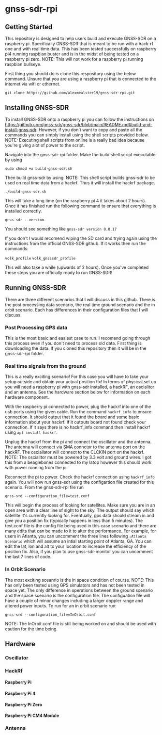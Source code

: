 # gnss-sdr-rpi
## Getting Started
This repository is designed to help users build and execute GNSS-SDR on a raspberry pi. Specifically GNSS-SDR that is meant to be run with a hack-rf one and with real time data.  This has been tested successfully on raspberry pi4 running raspbian buster and is in the midst of being tested on a raspberry pi zero. NOTE: This will not work for a raspberry pi running raspbian bullseye.  

First thing you should do is clone this respository using the below command. Unsure that you are using a raspberry pi that is connected to the internet via wifi or ethernet. 

```
git clone https://github.com/alexmealster19/gnss-sdr-rpi.git
```

## Installing GNSS-SDR
To install GNSS-SDR onto a raspberry pi you can follow the instructions on https://github.com/gnss-sdr/gnss-sdr/blob/main/README.md#build-and-install-gnss-sdr. However, if you don't want to copy and paste all the commands you can simply install using the shell scripts provided below. NOTE: Executing shell scripts from online is a really bad idea because you're giving alot of power to the script.

Navigate into the gnss-sdr-rpi folder. Make the build shell script executable by using

```
sudo chmod +x build-gnss-sdr.sh

```

Then build gnss-sdr by using. NOTE: This shell script builds gnss-sdr to be used on real time data from a hackrf. Thus it will install the hackrf package.

```
./build-gnss-sdr.sh

```

This will take a long time (on the raspberry pi 4 it takes about 2 hours). Once it has finished run the following command to ensure that everything is installed correctly. 

```
gnss-sdr --version
```

You should see something like ```gnss-sdr version 0.0.17```

If you don't I would recomend wiping the SD card and trying again using the instructions from the official GNSS-SDR github. If it works then run the commands:

```volk_profile```
```volk_gnsssdr_profile```

This will also take a while (upwards of 2 hours). Once you've completed these steps you are officially ready to run GNSS-SDR!

## Running GNSS-SDR
There are three different scenarios that I will discuss in this github. There is the post processing data scenario, the real time ground scenario and the in orbit scenario. Each has differences in their configuration files that I will discuss. 

### Post Processing GPS data
This is the most basic and easiest case to run. I recomend going through this process even if you don't need to process old data. First thing is downloading the data. If you cloned this repository then it will be in the gnss-sdr-rpi folder. 

### Real time signals from the ground
This is a really exciting scenario! For this case you will have to take your setup outside and obtain your actual position fix! In terms of physical set up you will need a raspberry pi with gnss-sdr installed, a hackRF, an oscialltor and an antenna. See the hardware section below for information on each hardware component. 

With the raspberry pi connected to power, plug the hackrf into one of the usb ports using the given cable. Run the command ```hackrf_info``` to ensure connection. It should output that it found the board and some basic information about your hackrf. If it outputs board not found check your connection. If it says there is no hackrf_info command then install hackrf using ```apt install hackrf```. 

Unplug the hackrf from the pi and connect the oscillator and the antenna. The antenna will connect via SMA connctor to the antenna port on the hackRF. The osciallator will connect to the CLCKIN port on the hackrf. NOTE: The oscialltor must be powered by 3.3 volt and ground wires. I got this from a beaglebones connected to my latop however this should work with power running from the pi. 

Reconnect the pi to power. Check the hackrf connection using ```hackrf_info``` again. You will now run gnss-sdr using the configartion file created for this scenario. From the gnss-sdr-rpi file run

```gnss-srd --configuration_file=test.conf```

This will begin the process of looking for satellites. Make sure you are in an open area with a clear line of sight to the sky. The output should say which satellite it's currently looking for. Eventually, gps data should stream in and give you a position fix (typically happens in less than 5 minutes). The test.conf file is the config file being used in this case scenario and there are many edits that can be made to it to alter the performance. For example, for users in Atlanta, you can uncomment the three lines following ```;Atlanta Scenario``` which will assume an intial starting point of Atlanta, GA. You can edit the lat, lon and alt to your location to increase the efficiency of the position fix. Also, if you plan to use gnss-sdr-monitor you can uncomment the last 7 lines of code. 

### In Orbit Scenario

The most exciting sceanrio is the in space condition of course. NOTE: This has only been tested using GPS simulators and has not been tested in space yet. The only difference in operations between the ground scenario and the space scenario is the configuration file. The configuation file will have a couple of minor changes including a larger doppler range and altered power inputs. To run for an in orbit scenario run:

```gnss-srd --configuration_file=InOrbit.conf```

NOTE: The InOrbit.conf file is still being worked on and should be used with caution for the time being. 

## Hardware 
### Oscillator
### HackRf
#### Raspberry Pi
#### Raspberry Pi 4
#### Raspberry Pi Zero
#### Raspberry Pi CM4 Module
### Antenna
